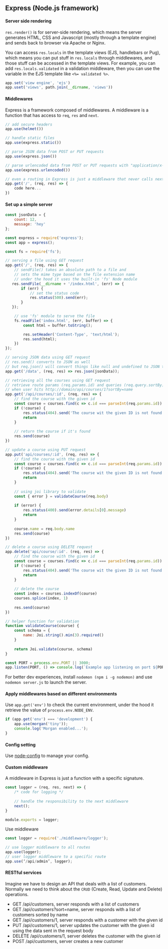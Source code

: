 ## Express (Node.js framework)

#### Server side rendering

`res.render()` is for server-side rendering, which means the server generates HTML, CSS and Javascript (mostly through a template engine) and sends back to browser via Apache or Nginx. 

You can access `res.locals` in the template views (EJS, handlebars or Pug), which means you can put stuff in `res.locals` through middlewares, and those stuff can be accessed in the template views. For example, you can add `res.locals.validated` in a validation middleware, then you can use the variable in the EJS template like `<%= validated %>`.

```js
app.set('view engine', 'ejs')
app.uset('views', path.join(__dirname, 'views'))
```

#### Middlewares

Express is a framework composed of middlewares. A middleware is a function that has access to `req`, `res` and `next`.

```js
// add secure headers
app.use(helmet())

// handle static files
app.use(express.static())

// parse JSON data from POST or PUT requests
app.use(express.json())

// parse urlencoded data from POST or PUT requests with "application/x-www-form-urlencoded" content type
app.use(express.urlencoded())

// even a routing in Express is just a middleware that never calls next()
app.get('/', (req, res) => {
    code here...
})
```

#### Set up a simple server

```js
const jsonData = {
    count: 12,
    message: 'hey'
};

const express = require('express');
const app = express();

const fs = require('fs');

// serving a file using GET request
app.get('/', (req, res) => {
    // sendFile() takes an absolute path to a file and
    // sets the mime type based on the file extension name
    // under the hood it uses the built-in 'fs' Node module
   res.sendFile(__dirname + '/index.html', (err) => {
       if (err) {
           // set the status code
           res.status(500).send(err);
       }
   });

    // use 'fs' module to serve the file
    fs.readFile('index.html', (err, buffer) => {
        const html = buffer.toString();

        res.setHeader('Content-Type', 'text/html');
        res.send(html);
    })
});

// serving JSON data using GET request
// res.send() converts to JSON as well
// but req.json() will convert things like null and undefined to JSON too
app.get('/data', (req, res) => res.json(jsonData));

// retrieving all the courses using GET request
// retrieve route params (req.params.id) and queries (req.query.sortBy)
// when user hits http://domain/api/courses/1?sortBy=name
app.get('/api/courses/:id', (req, res) => {
    // find the course with the given id
    const course = courses.find(c => c.id === parseInt(req.params.id))
    if (!course) {
        res.status(404).send('The course wit the given ID is not found')
        return
    }
    
    // return the course if it's found
    res.send(course)
})

// update a course using PUT request
app.put('api/courses/:id', (req, res) => {
    // find the course with the given id
    const course = courses.find(c => c.id === parseInt(req.params.id))
    if (!course) {
        res.status(404).send('The course wit the given ID is not found')
        return
    }
    
    // using joi library to validate
    const { error } = validateCourse(req.body)
    
    if (error) {
        res.status(400).send(error.details[0].message)
        return
    }
    
    course.name = req.body.name
    res.send(course)
})

// delete a course using DELETE request
app.delete('api/course/:id'. (req, res) => {
    // find the course with the given id
    const course = courses.find(c => c.id === parseInt(req.params.id))
    if (!course) {
        res.status(404).send('The course wit the given ID is not found')
        return
    }   
    
    // delete the course
    const index = courses.indexOf(course)
    courses.splice(index, 1)
    
    res.send(course)
})

// helper function for validation
function validateCourse(course) {
    const schema = {
        name: Joi.string().min(3).required()
    }
    
    return Joi.validate(course, schema)
}

const PORT = process.env.PORT || 3000;
app.listen(PORT, () => console.log(`Example app listening on port ${PORT}!`));
```

For better dev experiences, install `nodemon (npm i -g nodemon)` and use `nodemon server.js` to launch the server.

#### Apply middlewares based on different environments

Use `app.get('env')` to check the current environment, under the hood it retrieve the value of `process.env.NODE_ENV`.

```js
if (app.get('env') === 'development') {
    app.use(morgan('tiny'));
    console.log('Morgan enabled...');
}
```

#### Config setting

Use [node-config](https://github.com/lorenwest/node-config) to manage your config.

#### Custom middleware

A middleware in Express is just a function with a specific signature.

```js
const logger = (req, res, next) => {
    /* code for logging */
    
    // handle the responsibility to the next middleware
    next();
}

module.exports = logger;
```

Use middleware

```js
const logger = require('./middleware/logger');

// use logger middleware to all routes
app.use(logger);
// user logger middleware to a specific route
app.use(‘/api/admin’, logger);
```

#### RESTful services

Imagine we have to design an API that deals with a list of customers. Normally we need to think about the `CRUD` (Create, Read, Update and Delete) operations.

- GET /api/customers, server responds with a list of customers
- GET /api/customers?sort=name, server responds with a list of customers sorted by name
- GET /api/customers/1, server responds with a customer with the given id
- PUT /api/customers/1, server updates the customer with the given id using the data sent in the request body
- DELETE /api/customers/1, server deletes the customer with the given id
- POST /api/customers, server creates a new customer
